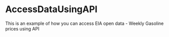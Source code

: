 # AccessDataUsingAPI
This is an example of how you can access EIA open data - Weekly Gasoline prices using API
